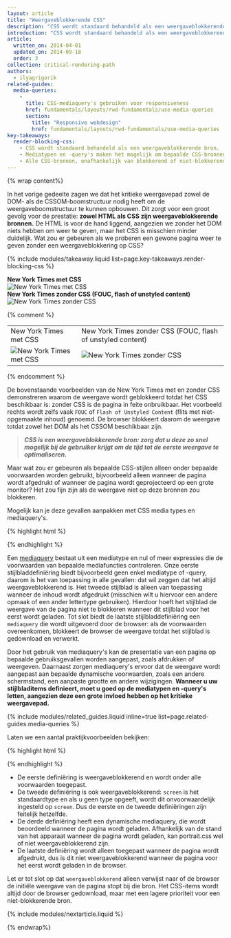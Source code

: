 ```yaml
---
layout: article
title: "Weergaveblokkerende CSS"
description: "CSS wordt standaard behandeld als een weergaveblokkerende bron. Dit betekent dat de browser wacht met het weergeven van de verwerkte inhoud totdat het CSSOM is opgebouwd. Zorg dat uw CSS bondig is, lever het zo snel mogelijk en gebruik mediatypen en -query's om de weergave te deblokkeren."
introduction: "CSS wordt standaard behandeld als een weergaveblokkerende bron. Dit betekent dat de browser wacht met het weergeven van de verwerkte inhoud totdat het CSSOM is opgebouwd. Zorg dat uw CSS bondig is, lever het zo snel mogelijk en gebruik mediatypen en -query's om de weergave te deblokkeren."
article:
  written_on: 2014-04-01
  updated_on: 2014-09-18
  order: 3
collection: critical-rendering-path
authors:
  - ilyagrigorik
related-guides:
  media-queries:
    -
      title: CSS-mediaquery's gebruiken voor responsiveness
      href: fundamentals/layouts/rwd-fundamentals/use-media-queries
      section:
        title: "Responsive webdesign"
        href: fundamentals/layouts/rwd-fundamentals/use-media-queries
key-takeaways:
  render-blocking-css:
    - CSS wordt standaard behandeld als een weergaveblokkerende bron.
    - Mediatypen en -query's maken het mogelijk om bepaalde CSS-bronnen te markeren als niet-weergaveblokkerend.
    - Alle CSS-bronnen, onafhankelijk van blokkerend of niet-blokkerend gedrag, worden gedownload door de browser.
---
```

{% wrap content%}

<style>
  img, video, object {
    max-width: 100%;
  }

  img.center {
    display: block;
    margin-left: auto;
    margin-right: auto;
  }
</style>


In het vorige gedeelte zagen we dat het kritieke weergavepad zowel de DOM- als de CSSOM-boomstructuur nodig heeft om de weergaveboomstructuur te kunnen opbouwen. Dit zorgt voor een groot gevolg voor de prestatie: **zowel HTML als CSS zijn weergaveblokkerende bronnen.** De HTML is voor de hand liggend, aangezien we zonder het DOM niets hebben om weer te geven, maar het CSS is misschien minder duidelijk. Wat zou er gebeuren als we proberen een gewone pagina weer te geven zonder een weergaveblokkering op CSS?

{% include modules/takeaway.liquid list=page.key-takeaways.render-blocking-css %}

<div class="clear">
  <div class="g--half">
    <b>New York Times met CSS</b>
    <img class="center" src="images/nytimes-css-device.png" alt="New York Times met CSS">

  </div>

  <div class="g--half g--last">
    <b>New York Times zonder CSS (FOUC, flash of unstyled content)</b>
    <img src="images/nytimes-nocss-device.png" alt="New York Times zonder CSS">

  </div>
</div>

{% comment %}
<table>
<tr>
<td>New York Times met CSS</td>
<td>New York Times zonder CSS (FOUC, flash of unstyled content)</td>
</tr>
<tr>
<td><img src="images/nytimes-css-device.png" alt="New York Times met CSS" class="center"></td>
<td><img src="images/nytimes-nocss-device.png" alt="New York Times zonder CSS" class="center"></td>
</tr>
</table>
{% endcomment %}

De bovenstaande voorbeelden van de New York Times met en zonder CSS demonstreren waarom de weergave wordt geblokkeerd totdat het CSS beschikbaar is: zonder CSS is de pagina in feite onbruikbaar. Het voorbeeld rechts wordt zelfs vaak `FOUC` of `Flash of Unstyled Content` (flits met niet-opgemaakte inhoud) genoemd. De browser blokkeert daarom de weergave totdat zowel het DOM als het CSSOM beschikbaar zijn.

> **_CSS is een weergaveblokkerende bron: zorg dat u deze zo snel mogelijk bij de gebruiker krijgt om de tijd tot de eerste weergave te optimaliseren._**

Maar wat zou er gebeuren als bepaalde CSS-stijlen alleen onder bepaalde voorwaarden worden gebruikt, bijvoorbeeld alleen wanneer de pagina wordt afgedrukt of wanneer de pagina wordt geprojecteerd op een grote monitor? Het zou fijn zijn als de weergave niet op deze bronnen zou blokkeren.

Mogelijk kan je deze gevallen aanpakken met CSS media types en mediaquery's.

{% highlight html %}
<link href="style.css" rel="stylesheet">
<link href="print.css" rel="stylesheet" media="print">
<link href="other.css" rel="stylesheet" media="(min-width: 40em)">
{% endhighlight %}

Een [mediaquery]({{site.fundamentals}}/layouts/rwd-fundamentals/use-media-queries.html) bestaat uit een mediatype en nul of meer expressies die de voorwaarden van bepaalde mediafuncties controleren. Onze eerste stijlbladdefiniëring biedt bijvoorbeeld geen enkel mediatype of -query, daarom is het van toepassing in alle gevallen: dat wil zeggen dat het altijd weergaveblokkerend is. Het tweede stijlblad is alleen van toepassing wanneer de inhoud wordt afgedrukt (misschien wilt u hiervoor een andere opmaak of een ander lettertype gebruiken). Hierdoor hoeft het stijlblad de weergave van de pagina niet te blokkeren wanneer dit stijlblad voor het eerst wordt geladen. Tot slot biedt de laatste stijlbladdefiniëring een `mediaquery` die wordt uitgevoerd door de browser: als de voorwaarden overeenkomen, blokkeert de browser de weergave totdat het stijlblad is gedownload en verwerkt.

Door het gebruik van mediaquery's kan de presentatie van een pagina op bepaalde gebruiksgevallen worden aangepast, zoals afdrukken of weergeven. Daarnaast zorgen mediaquery's ervoor dat de weergave wordt aangepast aan bepaalde dynamische voorwaarden, zoals een andere schermstand, een aanpaste grootte en andere wijzigingen. **Wanneer u uw stijlbladitems definieert, moet u goed op de mediatypen en -query's letten, aangezien deze een grote invloed hebben op het kritieke weergavepad.**

{% include modules/related_guides.liquid inline=true list=page.related-guides.media-queries %}

Laten we een aantal praktijkvoorbeelden bekijken:

{% highlight html %}
<link href="style.css"    rel="stylesheet">
<link href="style.css"    rel="stylesheet" media="screen">
<link href="portrait.css" rel="stylesheet" media="orientation:portrait">
<link href="print.css"    rel="stylesheet" media="print">
{% endhighlight %}

* De eerste definiëring is weergaveblokkerend en wordt onder alle voorwaarden toegepast.
* De tweede definiëring is ook weergaveblokkerend: `screen` is het standaardtype en als u geen type opgeeft, wordt dit onvoorwaardelijk ingesteld op `screen`. Dus de eerste en de tweede definiëringen zijn feitelijk hetzelfde.
* De derde definiëring heeft een dynamische mediaquery, die wordt beoordeeld wanneer de pagina wordt geladen. Afhankelijk van de stand van het apparaat wanneer de pagina wordt geladen, kan portrait.css wel of niet weergaveblokkerend zijn.
* De laatste definiëring wordt alleen toegepast wanneer de pagina wordt afgedrukt, dus is dit niet weergaveblokkerend wanneer de pagina voor het eerst wordt geladen in de browser.

Let er tot slot op dat `weergaveblokkerend` alleen verwijst naar of de browser de initiële weergave van de pagina stopt bij die bron. Het CSS-items wordt altijd door de browser gedownload, maar met een lagere prioriteit voor een niet-blokkerende bron.

{% include modules/nextarticle.liquid %}

{% endwrap%}

